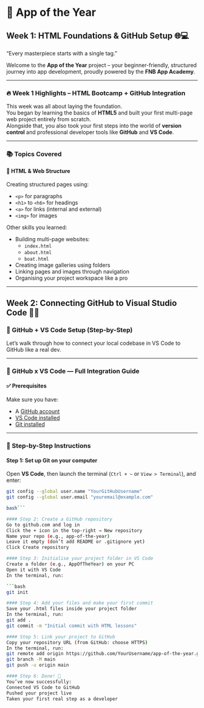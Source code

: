 # 📱 App of the Year

## Week 1: HTML Foundations & GitHub Setup 🌐💻

“Every masterpiece starts with a single tag.”

Welcome to the **App of the Year** project – your beginner-friendly, structured journey into app development, proudly powered by the **FNB App Academy**.

---

### 🔥 Week 1 Highlights – HTML Bootcamp + GitHub Integration

This week was all about laying the foundation.  
You began by learning the basics of **HTML5** and built your first multi-page web project entirely from scratch.  
Alongside that, you also took your first steps into the world of **version control** and professional developer tools like **GitHub** and **VS Code**.

---

### 📚 Topics Covered

#### 🧱 HTML & Web Structure

Creating structured pages using:
- `<p>` for paragraphs  
- `<h1>` to `<h6>` for headings  
- `<a>` for links (internal and external)  
- `<img>` for images  

Other skills you learned:
- Building multi-page websites:  
  - `index.html`  
  - `about.html`  
  - `boat.html`  
- Creating image galleries using folders  
- Linking pages and images through navigation  
- Organising your project workspace like a pro

---

## Week 2: Connecting GitHub to Visual Studio Code 🔗💡

### 🔁 GitHub + VS Code Setup (Step-by-Step)

Let’s walk through how to connect your local codebase in VS Code to GitHub like a real dev.

---

### 🚀 GitHub x VS Code — Full Integration Guide

#### ✅ Prerequisites
Make sure you have:
- A [GitHub account](https://github.com/)
- [VS Code installed](https://code.visualstudio.com/)
- [Git installed](https://git-scm.com/downloads)

---

### 🧭 Step-by-Step Instructions

#### Step 1: Set up Git on your computer

Open **VS Code**, then launch the terminal (`Ctrl + ~` or `View > Terminal`), and enter:

```bash
git config --global user.name "YourGitHubUsername"
git config --global user.email "youremail@example.com"

bash```

#### Step 2: Create a GitHub repository
Go to github.com and log in
Click the + icon in the top-right → New repository
Name your repo (e.g., app-of-the-year)
Leave it empty (don’t add README or .gitignore yet)
Click Create repository

#### Step 3: Initialise your project folder in VS Code
Create a folder (e.g., AppOfTheYear) on your PC
Open it with VS Code
In the terminal, run:

```bash
git init

#### Step 4: Add your files and make your first commit
Save your .html files inside your project folder
In the terminal, run:
git add .
git commit -m "Initial commit with HTML lessons"

#### Step 5: Link your project to GitHub
Copy your repository URL (from GitHub: choose HTTPS)
In the terminal, run:
git remote add origin https://github.com/YourUsername/app-of-the-year.git
git branch -M main
git push -u origin main

#### Step 6: Done! 🎉
You’ve now successfully:
Connected VS Code to GitHub
Pushed your project live
Taken your first real step as a developer

